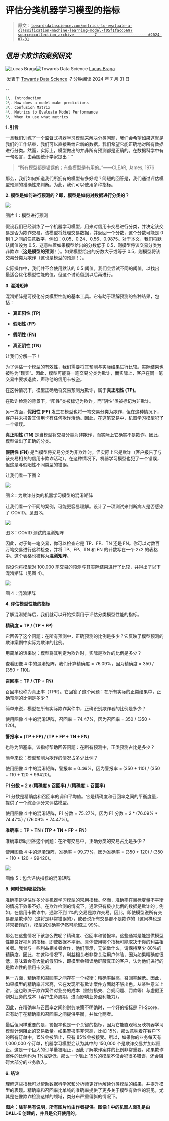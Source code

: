 # 评估分类机器学习模型的指标

> 原文：[`towardsdatascience.com/metrics-to-evaluate-a-classification-machine-learning-model-f05f1facd569?source=collection_archive---------7-----------------------#2024-07-31`](https://towardsdatascience.com/metrics-to-evaluate-a-classification-machine-learning-model-f05f1facd569?source=collection_archive---------7-----------------------#2024-07-31)

## *信用卡欺诈的案例研究*

[](https://medium.com/@lucasbraga461?source=post_page---byline--f05f1facd569--------------------------------)![Lucas Braga](https://medium.com/@lucasbraga461?source=post_page---byline--f05f1facd569--------------------------------)[](https://towardsdatascience.com/?source=post_page---byline--f05f1facd569--------------------------------)![Towards Data Science](https://towardsdatascience.com/?source=post_page---byline--f05f1facd569--------------------------------) [Lucas Braga](https://medium.com/@lucasbraga461?source=post_page---byline--f05f1facd569--------------------------------)

·发表于 [Towards Data Science](https://towardsdatascience.com/?source=post_page---byline--f05f1facd569--------------------------------) ·7 分钟阅读·2024 年 7 月 31 日

--

```py
1\. Introduction
2\. How does a model make predictions
3\. Confusion Matrix
4\. Metrics to Evaluate Model Performance
5\. When to use what metrics
```

**1\. 引言**

一旦我们训练了一个监督式机器学习模型来解决分类问题，我们会希望如果这就是我们的工作结束，我们可以直接丢给它新的数据。我们希望它能正确地对所有数据进行分类。然而，实际上，模型做出的并非所有预测都是正确的。在数据科学中有一句名言，由英国统计学家提出：“

> “所有模型都是错误的；有些模型是有用的。”——CLEAR, James, 1976

那么，我们如何知道我们所拥有的模型有多好呢？简短的回答是，我们通过评估模型预测的准确性来判断。为此，我们可以使用多种指标。

**2\. 模型是如何进行预测的？即，模型是如何对数据进行分类的？**

![](img/d4a1e2df439a5ffc27a6d116314a8674.png)

图片 1：模型进行预测

假设我们已经训练了一个机器学习模型，用来对信用卡交易进行分类，并决定该交易是否为欺诈交易。该模型将处理交易数据，并返回一个分数，这个分数可能是 0 到 1 之间的任意数字，例如：0.05、0.24、0.56、0.9875。对于本文，我们将默认阈值设为 0.5，这意味着如果模型给出的分数低于 0.5，则模型将该交易分类为非欺诈（**这是模型的预测**！）。如果模型给出的分数大于或等于 0.5，则模型将该交易分类为欺诈（这也是模型的预测！）。

实际操作中，我们并不会使用默认的 0.5 阈值。我们会尝试不同的阈值，以找出最适合优化模型性能的值，但这个讨论留到以后再进行。

**3\. 混淆矩阵**

混淆矩阵是可视化分类模型性能的基本工具。它有助于理解预测的各种结果，包括：

+   **真正阳性 (TP)**

+   **假阳性 (FP)**

+   **假阴性 (FN)**

+   **真正阴性 (TN)**

让我们分解一下！

为了评估一个模型的有效性，我们需要将其预测与实际结果进行比较。实际结果也被称为“现实”。因此，模型可能将一笔交易分类为欺诈，而实际上，客户在同一笔交易中要求退款，声称他的信用卡被盗。

在这种情况下，模型正确地将交易预测为欺诈，属于**真正阳性 (TP)**。

在欺诈检测的背景下，“阳性”类被标记为欺诈，而“阴性”类被标记为非欺诈。

另一方面，**假阳性 (FP)** 发生在模型也将一笔交易分类为欺诈，但在这种情况下，客户并未报告其信用卡有任何欺诈活动。因此，在这笔交易中，机器学习模型犯了一个错误。

**真正阴性 (TN)** 是当模型将交易分类为非欺诈，而实际上它确实不是欺诈。因此，模型做出了正确的分类。

**假阴性 (FN)** 是当模型将交易分类为非欺诈时，但实际上它是欺诈（客户报告了与该交易相关的信用卡欺诈活动）。在这种情况下，机器学习模型也犯了一个错误，但这是与假阳性不同类型的错误。

让我们看一下图 2

![](img/2c4a16c6c43ec99bb1ad30bfb9b2644a.png)

图 2：为欺诈分类的机器学习模型的混淆矩阵

让我们看一个不同的案例，可能更容易理解。设计了一项测试来判断病人是否感染了 COVID。见图 3。

![](img/437092ea96fac940202c77c8082f29e7.png)

图 3：COVID 测试的混淆矩阵

因此，对于每一笔交易，你可以检查它是 TP、FP、TN 还是 FN。你可以对数百万笔交易进行这种检查，并将 TP、FP、TN 和 FN 的计数写在一个 2x2 的表格中。这个表格也被称为**混淆矩阵**。

假设你将模型对 100,000 笔交易的预测与其实际结果进行了比较，并得出了以下混淆矩阵（见图 4）。

![](img/4edc6fa1e484c3ab5934edb51059843b.png)

图 4：混淆矩阵

**4\. 评估模型性能的指标**

了解混淆矩阵后，我们就可以开始探索用于评估分类模型性能的指标。

**精确度 = TP / (TP + FP)**

它回答了这个问题：在所有预测中，正确预测的比例是多少？它反映了模型预测的欺诈案例中实际为欺诈的比例。

用简单的话来说：模型将其判定为欺诈时，实际是欺诈的比例是多少？

查看图像 4 中的混淆矩阵，我们计算精确度 = 76.09%，因为精确度 = 350 / (350 + 110)。

**召回率 = TP / (TP + FN)**

召回率也称为真正率（TPR）。它回答了这个问题：在所有实际的正类结果中，正确预测的比例是多少？

简单来说，模型在所有实际欺诈案件中，正确识别欺诈者的比例是多少？

使用图像 4 中的混淆矩阵，召回率 = 74.47%，因为召回率 = 350 / (350 + 120)。

**警报率 = (TP + FP) / (TP + FP + TN + FN)**

也称为阻塞率，该指标帮助回答问题：在所有预测中，正类预测占比是多少？

简单来说：模型预测为欺诈的情况占多少比例？

使用图像 4 中的混淆矩阵，警报率 = 0.46%，因为警报率 = (350 + 110) / (350 + 110 + 120 + 99420)。

**F1 分数 = 2 x (精确度 x 召回率) / (精确度 + 召回率)**

F1 分数是精确度和召回率的调和平均值。它是精确度和召回率之间的平衡度量，提供了一个综合评分来评估模型。

使用图像 4 中的混淆矩阵，F1 分数 = 75.27%，因为 F1 分数 = 2 * (76.09% * 74.47%) / (76.09% + 74.47%)。

**准确率 = TP + TN / (TP + TN + FP + FN)**

准确率帮助回答这个问题：在所有交易中，正确分类的交易占比是多少？

使用图像 4 中的混淆矩阵，准确率 = 99.77%，因为准确率 = (350 + 120) / (350 + 110 + 120 + 99420)。

![](img/82f2916f4a4144a638bce48a97268c0e.png)

图像 5：包含评估指标的混淆矩阵

**5. 何时使用哪些指标**

准确率是评估许多分类机器学习模型的常用指标。然而，准确率在目标变量不平衡的情况下效果不好。在欺诈检测的情况下，通常只有极小比例的数据是欺诈的；例如，在信用卡欺诈中，通常不到 1%的交易是欺诈交易。因此，即使模型说所有交易都是欺诈的（这将是非常错误的），或者说所有交易都不是欺诈的（这同样也是非常错误的），模型的准确率仍然可能超过 99%。

那么在这些情况下该怎么做呢？精确度、召回率和警报率。这些通常是能提供模型性能良好视角的指标，即使数据不平衡。具体使用哪个指标可能取决于你的利益相关者。我曾与一些利益相关者合作，他们表示，无论做什么，请保持至少 80%的精确度。因此，在这种情况下，利益相关者非常关注用户体验，因为如果精确度很低，意味着会有大量的假阳性，即模型会错误地屏蔽真正的客户，认为他们进行的是欺诈性的信用卡交易。

另一方面，精确率和召回率之间存在一个权衡：精确率越高，召回率越低。因此，如果模型的精确率非常高，它在发现所有欺诈案件方面就不够出色。从某种意义上讲，这也取决于欺诈案件对业务的成本（财务损失、合规问题、罚款等）与虚假正例对业务的成本（客户生命周期，进而影响业务盈利能力）。

因此，在精确率与召回率之间的财务决策不明确时，一个好的指标是 F1-Score，它有助于在精确率和召回率之间提供平衡，并优化两者。

最后但同样重要的是，警报率也是一个关键的指标，因为它能直观地反映机器学习模型计划阻止的交易数量。如果警报率非常高，比如 15%，那么意味着在客户下的所有订单中，15%会被阻止，只有 85%会被接受。所以，如果你的业务每天有 1,000,000 个订单，机器学习模型会认为其中的 150,000 个是欺诈交易并加以阻止。这是一个巨大的订单量被阻止，因此了解欺诈案件的比例非常重要。如果欺诈案件的比例约为 1%或更低，那么一个阻止 15%的模型不仅会犯很多错误，还会阻碍大部分的业务收入。

**6\. 结论**

理解这些指标可以帮助数据科学家和分析师更好地解读分类模型的结果，并提升模型的表现。精确率和召回率比单纯的准确率提供了更多关于模型有效性的洞见，尤其是在像欺诈检测这样的领域，类分布严重偏斜的情况下。

**图片：除非另有说明，所有图片均由作者提供。图像 1 中的机器人面孔是由 DALL-E 创建的，并且是公开使用的。**
